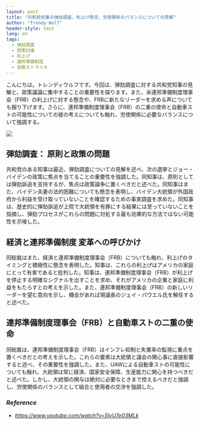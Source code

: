 ```yaml
---
layout: post
title: "共和党知事の弾劾調査、利上げ懸念、労使関係のバランスについての見解"
author: "Trendy Wolf"
header-style: text
lang: en
tags:
  - 弾劾調査
  - 政策討議
  - 利上げ
  - 連邦準備制度
  - 自動ストライキ
---
```


こんにちは。トレンディウルフです。今回は、弾劾調査に対する共和党知事の見解と、政策議論に集中することの重要性を探ります。また、米連邦準備制度理事会（FRB）の利上げに対する懸念や、FRBに新たなリーダーを求める声についても掘り下げます。さらに、連邦準備制度理事会（FRB）の二重の使命と自動車ストの可能性についての彼の考えについても触れ、労使関係に必要なバランスについて強調する。

<img
    src="https://i.ytimg.com/vi/5lvU7e03MLk/hqdefault.jpg"
/>


## 弾劾調査： 原則と政策の問題
共和党のある知事は最近、弾劾調査についての見解を述べ、次の選挙とジョー・バイデンの政策に焦点を当てることの重要性を強調した。同知事は、原則としては弾劾訴追を支持するが、焦点は政策論争に置くべきだと述べた。同知事はまた、バイデン夫妻の法的困難についても懸念を表明し、バイデン大統領が外国政府から利益を受け取っていないことを確認するための事実調査を求めた。同知事は、歴史的に弾劾訴追が上院で大統領を有罪にする結果には至っていないことを指摘し、弾劾プロセスがこれらの問題に対処する最も効果的な方法ではない可能性を示唆した。

## 経済と連邦準備制度 変革への呼びかけ
同総裁はまた、経済と連邦準備制度理事会（FRB）についても触れ、利上げのタイミングと積極性に懸念を表明した。知事は、これらの利上げはアメリカの家庭にとって有害であると批判した。知事は、連邦準備制度理事会（FRB）が利上げを停止する明確なシグナルを出すことを求め、それがアメリカの企業と家庭に利益をもたらすとの考えを示した。また、連邦準備制度理事会（FRB）の新しいリーダーを望む意向を示し、機会があれば現議長のジェイ・パウエル氏を解任すると述べた。

## 連邦準備制度理事会（FRB）と自動車ストの二重の使命
同総裁は、連邦準備制度理事会（FRB）はインフレ抑制と失業率の監視に重点を置くべきだとの考えを示した。これらの要素は大統領と議会の関心事に直接影響すると述べ、その重要性を強調した。また、UAWによる自動車ストの可能性についても触れ、大統領は常に経済、国家安全保障、生産能力に関心を持つべきだと述べた。しかし、大統領の関与は絶対に必要なときまで控えるべきだと強調し、労使関係のバランスとして組合と使用者の交渉を強調した。


### _Reference_
- _https://www.youtube.com/watch?v=5lvU7e03MLk_

